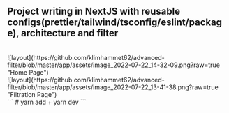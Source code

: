 ## Project writing in NextJS with reusable configs(prettier/tailwind/tsconfig/eslint/package), architecture and filter
<br/> 
![layout](https://github.com/klimhammet62/advanced-filter/blob/master/app/assets/image_2022-07-22_14-32-09.png?raw=true "Home Page")
<br/> 
![layout](https://github.com/klimhammet62/advanced-filter/blob/master/app/assets/image_2022-07-22_13-41-38.png?raw=true "Filtration Page")
<br/> 
``` # yarn add + yarn dev ```

 
